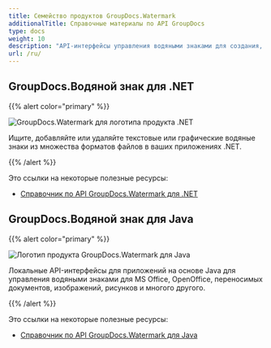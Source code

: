 ```yaml
---
title: Семейство продуктов GroupDocs.Watermark
additionalTitle: Справочные материалы по API GroupDocs
type: docs
weight: 10
description: "API-интерфейсы управления водяными знаками для создания, удаления, интеллектуального поиска, блокировки редактирования и выполнения других мощных операций на всех популярных платформах и поддерживаемых форматах файлов."
url: /ru/
---
```


## GroupDocs.Водяной знак для .NET

{{% alert color="primary" %}} 

![GroupDocs.Watermark для логотипа продукта .NET](../gdocs_net.png)

Ищите, добавляйте или удаляйте текстовые или графические водяные знаки из множества форматов файлов в ваших приложениях .NET.

{{% /alert %}} 

Это ссылки на некоторые полезные ресурсы:

- [Справочник по API GroupDocs.Watermark для .NET](/watermark/ru/net/)


## GroupDocs.Водяной знак для Java

{{% alert color="primary" %}}

![Логотип продукта GroupDocs.Watermark для Java](../gdocs_java.png)

Локальные API-интерфейсы для приложений на основе Java для управления водяными знаками для MS Office, OpenOffice, переносимых документов, изображений, рисунков и многого другого.

{{% /alert %}}

Это ссылки на некоторые полезные ресурсы:

- [Справочник по API GroupDocs.Watermark для Java](/watermark/java/)
